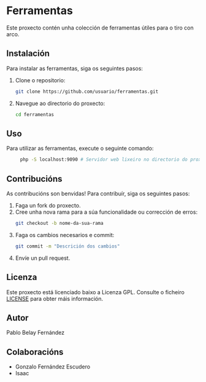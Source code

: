 # Ferramentas

Este proxecto contén unha colección de ferramentas útiles para o tiro con arco.

## Instalación

Para instalar as ferramentas, siga os seguintes pasos:

1. Clone o repositorio:
    ```bash
    git clone https://github.com/usuario/ferramentas.git
    ```
2. Navegue ao directorio do proxecto:
    ```bash
    cd ferramentas
    ```
 
## Uso

Para utilizar as ferramentas, execute o seguinte comando:
```bash
     php -S localhost:9090 # Servidor web lixeiro no directorio do proxecto
```

## Contribucións

As contribucións son benvidas! Para contribuír, siga os seguintes pasos:

1. Faga un fork do proxecto.
2. Cree unha nova rama para a súa funcionalidade ou corrección de erros:
    ```bash
    git checkout -b nome-da-sua-rama
    ```
3. Faga os cambios necesarios e commit:
    ```bash
    git commit -m "Descrición dos cambios"
    ```
4. Envíe un pull request.

## Licenza

Este proxecto está licenciado baixo a Licenza GPL. Consulte o ficheiro [LICENSE](LICENSE) para obter máis información.

## Autor

Pablo Belay Fernández


## Colaboracións
- Gonzalo Fernández Escudero
- Isaac 

